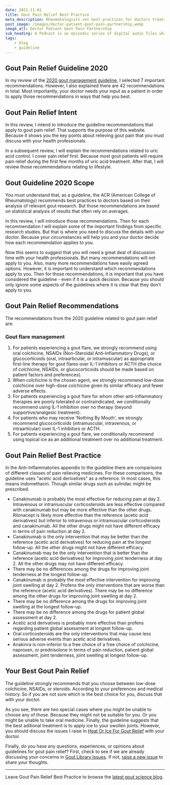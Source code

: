 ```yaml
---
date: 2021-11-01
title: Gout Pain Relief Best Practice
meta_description: Rheumatologists set best practices for doctors treating gout patients. Make sure you know how to work with professionals to prevent gouty agony.
post_image: /images/doctor-patient-gout-pain-partnership.webp
image_alt: Doctor Patient Gout Pain Partnership
sub_heading: A Podcast is an episodic series of digital audio files which a user can subscribe to so that new episodes are automatically downloaded via web syndication to the user’s own local computer, mobile application, or portable media player.
tags:
    - blog
    - guideline
---
```


## Gout Pain Relief Guideline 2020

In my review of the <a href="/2020-gout-management-guideline">2020 gout management guideline</a>, I selected 7 important recommendations. However, I also explained there are 42 recommendations in total. Most importantly, your doctor needs your input as a patient in order to apply those recommendations in ways that help you best.

## Gout Pain Relief Intent

In this review, I intend to introduce the guideline recommendations that apply to gout pain relief. That supports the purpose of this website. Because it shows you the key points about relieving gout pain that you must discuss with your health professionals.

In a subsequent review, I will explain the recommendations related to uric acid control. I cover pain relief first. Because most gout patients will require pain relief during the first few months of uric acid treatment. After that, I will review those recommendations relating to lifestyle.

## Gout Guideline 2020 Scope

You must understand that, as a guideline, the ACR (American College of Rheumatology) recommends best practices to doctors based on their analysis of relevant gout research. But those recommendations are based on statistical analysis of results that often rely on averages.

In this review, I will introduce those recommendations. Then for each recommendation I will explain some of the important findings from specific research studies. But that is where you need to discuss the details with your doctor. Because your circumstances will help you and your doctor decide how each recommendation applies to you. 

Now this seems to suggest that you will need a great deal of discussion time with your health professionals. But many recommendations will not apply to you. Also, many more recommendations have easily agreed options. However, it is important to understand which recommendations apply to you. Then for those recommendations, it is important that you have considered the guideline - even if it is a quick decision. Because you should only ignore some aspects of the guidelines where it is clear that they don't apply to you.

## Gout Pain Relief Recommendations

The recommendations from the 2020 guideline related to gout pain relief are:

### Gout flare management

1. For patients experiencing a gout flare, we strongly recommend using oral colchicine, NSAIDs (Non-Steroidal Anti-Inflammatory Drugs), or glucocorticoids (oral, intraarticular, or intramuscular) as appropriate first-line therapy for gout flares over IL-1 inhibitors or ACTH (the choice of colchicine, NSAIDs, or glucocorticoids should be made based on patient factors and preferences).
2. When colchicine is the chosen agent, we strongly recommend low-dose colchicine over high-dose colchicine given its similar efficacy and fewer adverse effects.
3. For patients experiencing a gout flare for whom other anti-inflammatory therapies are poorly tolerated or contraindicated, we conditionally recommend using IL-1 inhibition over no therapy (beyond supportive/analgesic treatment).
4. For patients who may receive 'Nothing By Mouth', we strongly recommend glucocorticoids (intramuscular, intravenous, or intraarticular) over IL-1 inhibitors or ACTH.
5. For patients experiencing a gout flare, we conditionally recommend using topical ice as an additional treatment over no additional treatment.

## Gout Pain Relief Best Practice

In the Anti-Inflammatories appendix to the guideline there are comparisons of different classes of pain relieving medicines. For these comparisons, the guideline uses "acetic acid derivatives" as a reference. In most cases, this means indomethacin. Though similar drugs such as sulindac might be prescribed.

- Canakinumab is probably the most effective for reducing pain at day 2. Intravenous or intramuscular corticosteroids are less effective compared with canakinumab but may be more effective than the other drugs. Rilonacept is likely more effective than the reference (acetic acid derivatives) but inferior to intravenous or intramuscular corticosteroids and canakinumab. All the other drugs might not have different efficacy in terms of pain reduction at day 2.
- Canakinumab is the only intervention that may be better than the reference (acetic acid derivatives) for reducing pain at the longest follow-up. All the other drugs might not have different efficacy.
- Canakinumab may be the only intervention that is better than the reference (acetic acid derivatives) for improving joint tenderness at day 2. All the other drugs may not have different efficacy.
- There may be no differences among the drugs for improving joint tenderness at the longest follow-up.
- Canakinumab is probably the most effective intervention for improving joint swelling at day 2. Profens the only interventions that are worse than the reference (acetic acid derivatives). There may be no difference among the other drugs for improving joint swelling at day 2.
- There may be no difference among the drugs for improving joint swelling at
the longest follow-up.
- There may be no difference among the drugs for patient global assessment at day 2.
- Acetic acid derivatives is probably more effective than profens regarding patient global assessment at longest follow-up.
- Oral corticosteroids are the only interventions that may cause less serious adverse events than acetic acid derivatives.
- Anakinra is non-inferior to a free choice of a free choice of colchicine, naproxen, or prednisolone in terms of pain reduction, patient global assessment, joint tenderness, joint swelling at longest follow-up.

## Your Best Gout Pain Relief

The guideline strongly recommends that you choose between low-dose colchicine, NSAIDs, or steroids. According to your preferences and medical history. So if you are not sure which is the best choice for you, discuss that with your doctor.

As you see, there are two special cases where you might be unable to choose any of those. Because they might not be suitable for you. Or you might be unable to take oral medicine. Finally, the guideline suggests that the best aditional treatment is to apply ice to your swollen joints. However, you should discuss the issues I raise in <a href="https://www.goutpal.com/3099/heat-or-ice-for-gout-relief/">Heat Or Ice For Gout Relief</a> with your doctor.

Finally, do you have any questions, experiences, or opinions about guidelines for gout pain relief? First, check to see if we are already discussing your concerns in <a href="https://github.com/kct2020/goutpal-info-11ty/issues">Gout Library Issues</a>. If not, <a href="https://github.com/kct2020/goutpal-info-11ty/issues/new/choose">raise a new issue</a> to share your thoughts.

***

Leave Gout Pain Relief Best Practice to browse the <a href="/blog">latest gout science blog</a>.
